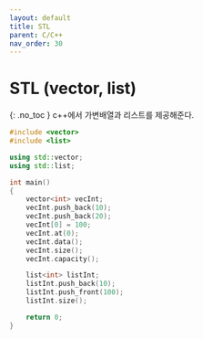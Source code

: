 ```yaml
---
layout: default
title: STL
parent: C/C++
nav_order: 30
---
```


# STL (vector, list)  
{: .no_toc }
c++에서 가변배열과 리스트를 제공해준다.  

```c++
#include <vector>
#include <list>

using std::vector;
using std::list;

int main()
{
	vector<int> vecInt;
	vecInt.push_back(10);
	vecInt.push_back(20);
	vecInt[0] = 100;
	vecInt.at(0);
	vecInt.data();
	vecInt.size();
	vecInt.capacity();

	list<int> listInt;
	listInt.push_back(10);
	listInt.push_front(100);
	listInt.size();	

	return 0;
}
```